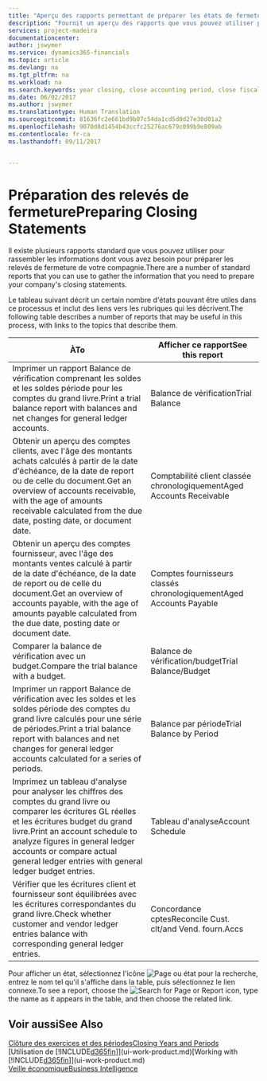 ```yaml
---
title: "Aperçu des rapports permettant de préparer les états de fermeture | Microsoft Docs"
description: "Fournit un aperçu des rapports que vous pouvez utiliser pour rassembler des informations pour préparer les états de fermeture de votre compagnie à la fin de l'exercice financier."
services: project-madeira
documentationcenter: 
author: jswymer
ms.service: dynamics365-financials
ms.topic: article
ms.devlang: na
ms.tgt_pltfrm: na
ms.workload: na
ms.search.keywords: year closing, close accounting period, close fiscal year, aging, creditor payments, vendor payments, assets, liabilities, equity, analysis, reporting, financial report, business intelligence, BI, Power Bi, KPI
ms.date: 06/02/2017
ms.author: jswymer
ms.translationtype: Human Translation
ms.sourcegitcommit: 81636fc2e661bd9b07c54da1cd5d0d27e30d01a2
ms.openlocfilehash: 9070d8d1454b43ccfc25276ac679c099b9e809ab
ms.contentlocale: fr-ca
ms.lasthandoff: 09/11/2017


---
```

# <a name="preparing-closing-statements"></a><span data-ttu-id="88089-103">Préparation des relevés de fermeture</span><span class="sxs-lookup"><span data-stu-id="88089-103">Preparing Closing Statements</span></span>
<span data-ttu-id="88089-104">Il existe plusieurs rapports standard que vous pouvez utiliser pour rassembler les informations dont vous avez besoin pour préparer les relevés de fermeture de votre compagnie.</span><span class="sxs-lookup"><span data-stu-id="88089-104">There are a number of standard reports that you can use to gather the information that you need to prepare your company's closing statements.</span></span>

<span data-ttu-id="88089-105">Le tableau suivant décrit un certain nombre d'états pouvant être utiles dans ce processus et inclut des liens vers les rubriques qui les décrivent.</span><span class="sxs-lookup"><span data-stu-id="88089-105">The following table describes a number of reports that may be useful in this process, with links to the topics that describe them.</span></span>

| <span data-ttu-id="88089-106">À</span><span class="sxs-lookup"><span data-stu-id="88089-106">To</span></span> | <span data-ttu-id="88089-107">Afficher ce rapport</span><span class="sxs-lookup"><span data-stu-id="88089-107">See this report</span></span> |
| --- | --- |
| <span data-ttu-id="88089-108">Imprimer un rapport Balance de vérification comprenant les soldes et les soldes période pour les comptes du grand livre.</span><span class="sxs-lookup"><span data-stu-id="88089-108">Print a trial balance report with balances and net changes for general ledger accounts.</span></span> |<span data-ttu-id="88089-109">Balance de vérification</span><span class="sxs-lookup"><span data-stu-id="88089-109">Trial Balance</span></span> |
| <span data-ttu-id="88089-110">Obtenir un aperçu des comptes clients, avec l'âge des montants achats calculés à partir de la date d'échéance, de la date de report ou de celle du document.</span><span class="sxs-lookup"><span data-stu-id="88089-110">Get an overview of accounts receivable, with the age of amounts receivable calculated from the due date, posting date, or document date.</span></span> |<span data-ttu-id="88089-111">Comptabilité client classée chronologiquement</span><span class="sxs-lookup"><span data-stu-id="88089-111">Aged Accounts Receivable</span></span> |
| <span data-ttu-id="88089-112">Obtenir un aperçu des comptes fournisseur, avec l'âge des montants ventes calculé à partir de la date d'échéance, de la date de report ou de celle du document.</span><span class="sxs-lookup"><span data-stu-id="88089-112">Get an overview of accounts payable, with the age of amounts payable calculated from the due date, posting date or document date.</span></span> |<span data-ttu-id="88089-113">Comptes fournisseurs classés chronologiquement</span><span class="sxs-lookup"><span data-stu-id="88089-113">Aged Accounts Payable</span></span> |
| <span data-ttu-id="88089-114">Comparer la balance de vérification avec un budget.</span><span class="sxs-lookup"><span data-stu-id="88089-114">Compare the trial balance with a budget.</span></span> |<span data-ttu-id="88089-115">Balance de vérification/budget</span><span class="sxs-lookup"><span data-stu-id="88089-115">Trial Balance/Budget</span></span> |
| <span data-ttu-id="88089-116">Imprimer un rapport Balance de vérification avec les soldes et les soldes période des comptes du grand livre calculés pour une série de périodes.</span><span class="sxs-lookup"><span data-stu-id="88089-116">Print a trial balance report with balances and net changes for general ledger accounts calculated for a series of periods.</span></span> |<span data-ttu-id="88089-117">Balance par période</span><span class="sxs-lookup"><span data-stu-id="88089-117">Trial Balance by Period</span></span> |
| <span data-ttu-id="88089-118">Imprimez un tableau d'analyse pour analyser les chiffres des comptes du grand livre ou comparer les écritures GL réelles et les écritures budget du grand livre.</span><span class="sxs-lookup"><span data-stu-id="88089-118">Print an account schedule to analyze figures in general ledger accounts or compare actual general ledger entries with general ledger budget entries.</span></span> |<span data-ttu-id="88089-119">Tableau d'analyse</span><span class="sxs-lookup"><span data-stu-id="88089-119">Account Schedule</span></span> |
| <span data-ttu-id="88089-120">Vérifier que les écritures client et fournisseur sont équilibrées avec les écritures correspondantes du grand livre.</span><span class="sxs-lookup"><span data-stu-id="88089-120">Check whether customer and vendor ledger entries balance with corresponding general ledger entries.</span></span> |<span data-ttu-id="88089-121">Concordance cptes</span><span class="sxs-lookup"><span data-stu-id="88089-121">Reconcile Cust.</span></span> <span data-ttu-id="88089-122">clt/</span><span class="sxs-lookup"><span data-stu-id="88089-122">and Vend.</span></span> <span data-ttu-id="88089-123">fourn.</span><span class="sxs-lookup"><span data-stu-id="88089-123">Accs</span></span> |

<span data-ttu-id="88089-124">Pour afficher un état, sélectionnez l'icône ![Page ou état pour la recherche](media/ui-search/search_small.png "icône Page ou état pour la recherche"), entrez le nom tel qu'il s'affiche dans la table, puis sélectionnez le lien connexe.</span><span class="sxs-lookup"><span data-stu-id="88089-124">To see a report, choose the ![Search for Page or Report](media/ui-search/search_small.png "Search for Page or Report icon") icon, type the name as it appears in the table, and then choose the related link.</span></span>

## <a name="see-also"></a><span data-ttu-id="88089-125">Voir aussi</span><span class="sxs-lookup"><span data-stu-id="88089-125">See Also</span></span>
[<span data-ttu-id="88089-126">Clôture des exercices et des périodes</span><span class="sxs-lookup"><span data-stu-id="88089-126">Closing Years and Periods</span></span>](year-close-years-periods.md)  
<span data-ttu-id="88089-127">[Utilisation de [!INCLUDE[d365fin](includes/d365fin_md.md)]](ui-work-product.md)</span><span class="sxs-lookup"><span data-stu-id="88089-127">[Working with [!INCLUDE[d365fin](includes/d365fin_md.md)]](ui-work-product.md)</span></span>  
[<span data-ttu-id="88089-128">Veille économique</span><span class="sxs-lookup"><span data-stu-id="88089-128">Business Intelligence</span></span>](bi.md)

